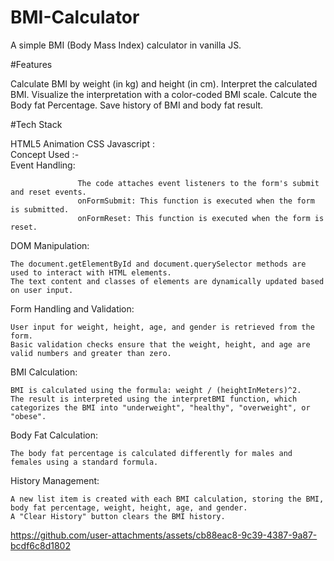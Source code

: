 # BMI-Calculator

A simple BMI (Body Mass Index) calculator in vanilla JS.

#Features

  Calculate BMI by weight (in kg) and height (in cm).
  Interpret the calculated BMI.
  Visualize the interpretation with a color-coded BMI scale.
  Calcute the Body fat Percentage.
  Save history of BMI and body fat result.


#Tech Stack

   HTML5 
   Animation CSS 
   Javascript :  
      Concept Used :-   
         Event Handling:
        
                   The code attaches event listeners to the form's submit and reset events.
                   onFormSubmit: This function is executed when the form is submitted.
                   onFormReset: This function is executed when the form is reset.
        
DOM Manipulation:   
                
    The document.getElementById and document.querySelector methods are used to interact with HTML elements.
    The text content and classes of elements are dynamically updated based on user input.

Form Handling and Validation:

    User input for weight, height, age, and gender is retrieved from the form.
    Basic validation checks ensure that the weight, height, and age are valid numbers and greater than zero.

BMI Calculation:

    BMI is calculated using the formula: weight / (heightInMeters)^2.
    The result is interpreted using the interpretBMI function, which categorizes the BMI into "underweight", "healthy", "overweight", or "obese".

Body Fat Calculation:

    The body fat percentage is calculated differently for males and females using a standard formula.

History Management:

    A new list item is created with each BMI calculation, storing the BMI, body fat percentage, weight, height, age, and gender.
    A "Clear History" button clears the BMI history.




https://github.com/user-attachments/assets/cb88eac8-9c39-4387-9a87-bcdf6c8d1802




   
  
